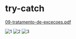 # try-catch

[09-tratamento-de-excecoes.pdf](https://github.com/yarisb/try-catch/files/8112138/09-tratamento-de-excecoes.pdf)

![1](https://user-images.githubusercontent.com/61166475/155027860-ef95fd7c-2ea2-4a67-a405-86caf6e457fa.png)
![2](https://user-images.githubusercontent.com/61166475/155027853-d45ba61d-095d-491d-a3d7-3381d7a1779b.png)
![3](https://user-images.githubusercontent.com/61166475/155027858-7ce64685-a492-4c0a-8ac5-bad271f40903.png)

